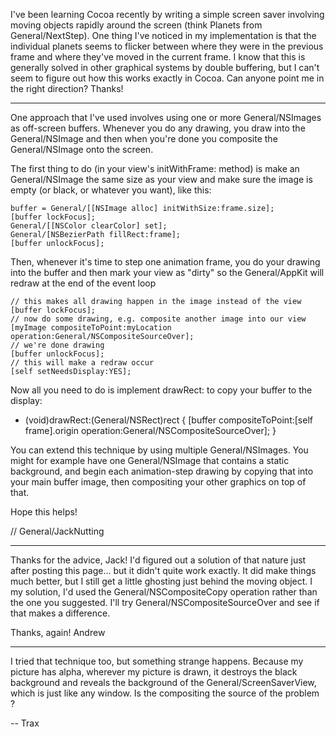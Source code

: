 I've been learning Cocoa recently by writing a simple screen saver involving moving objects rapidly around the screen (think Planets from General/NextStep).  One thing I've noticed in my implementation is that the individual planets seems to flicker between where they were in the previous frame and where they've moved in the current frame.  I know that this is generally solved in other graphical systems by double buffering, but I can't seem to figure out how this works exactly in Cocoa.  Can anyone point me in the right direction?  Thanks!

----

One approach that I've used involves using one or more General/NSImages as off-screen buffers.  Whenever you do any drawing, you draw into the General/NSImage and then when you're done you composite the General/NSImage onto the screen.

The first thing to do (in your view's initWithFrame: method) is make an General/NSImage the same size as your view and make sure the image is empty (or black, or whatever you want), like this:

    
    buffer = General/[[NSImage alloc] initWithSize:frame.size];
    [buffer lockFocus];
    General/[[NSColor clearColor] set];
    General/[NSBezierPath fillRect:frame];
    [buffer unlockFocus];


Then, whenever it's time to step one animation frame, you do your drawing into the buffer and then mark your view as "dirty" so the General/AppKit will redraw at the end of the event loop

    
    // this makes all drawing happen in the image instead of the view
    [buffer lockFocus];
    // now do some drawing, e.g. composite another image into our view
    [myImage compositeToPoint:myLocation operation:General/NSCompositeSourceOver];
    // we're done drawing
    [buffer unlockFocus];
    // this will make a redraw occur
    [self setNeedsDisplay:YES];


Now all you need to do is implement drawRect: to copy your buffer to the display:

    
- (void)drawRect:(General/NSRect)rect {
    [buffer compositeToPoint:[self frame].origin operation:General/NSCompositeSourceOver];
}


You can extend this technique by using multiple General/NSImages.  You might for example have one General/NSImage that contains a static background, and begin each animation-step drawing by copying that into your main buffer image, then compositing your other graphics on top of that.

Hope this helps!

// General/JackNutting

----

Thanks for the advice, Jack!  I'd figured out a solution of that nature just after posting this page... but it didn't quite work exactly.  It did make things much better, but I still get a little ghosting just behind the moving object.  I my solution, I'd used the General/NSCompositeCopy operation rather than the one you suggested.  I'll try General/NSCompositeSourceOver and see if that makes a difference.

Thanks, again!
Andrew

----

I tried that technique too, but something strange happens. Because my picture has alpha, wherever my picture is drawn, it destroys the black background and reveals the background of the General/ScreenSaverView, which is just like any window. Is the compositing the source of the problem ?

-- Trax